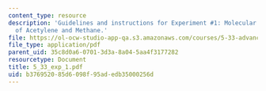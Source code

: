 ```yaml
---
content_type: resource
description: 'Guidelines and instructions for Experiment #1: Molecular Spectroscopy
  of Acetylene and Methane.'
file: https://ol-ocw-studio-app-qa.s3.amazonaws.com/courses/5-33-advanced-chemical-experimentation-and-instrumentation-fall-2007/b376952085d6098f95adedb35000256d_5_33_exp_1.pdf
file_type: application/pdf
parent_uid: 35c8d0a6-0701-3d3a-8a04-5aa4f3177282
resourcetype: Document
title: 5_33_exp_1.pdf
uid: b3769520-85d6-098f-95ad-edb35000256d
---
```

